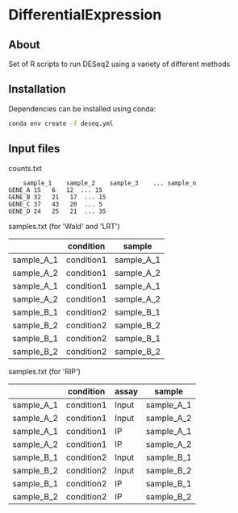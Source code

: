 # DifferentialExpression

## About

Set of R scripts to run DESeq2 using a variety of different methods

## Installation

Dependencies can be installed using conda:

```bash
conda env create -f deseq.yml
```

## Input files

counts.txt

```tsv
    sample_1    sample_2    sample_3    ... sample_n
GENE_A 15   6   12  ... 15
GENE_B 32   21   17  ... 15
GENE_C 37   43   20  ... 5
GENE_D 24   25   21  ... 35
```

samples.txt (for 'Wald' and 'LRT')

|  | condition | sample |
| --------------- | --------------- | --------------- |
| sample_A_1 | condition1 | sample_A_1 |
| sample_A_2 | condition1 | sample_A_2 |
| sample_A_1 | condition1 | sample_A_1 |
| sample_A_2 | condition1 | sample_A_2 |
| sample_B_1 | condition2 | sample_B_1 |
| sample_B_2 | condition2 | sample_B_2 |
| sample_B_1 | condition2 | sample_B_1 |
| sample_B_2 | condition2 | sample_B_2 |

samples.txt (for 'RIP')

|  | condition | assay |sample |
| --------------- | --------------- | --------------- | --------------- |
| sample_A_1 | condition1 | Input | sample_A_1 |
| sample_A_2 | condition1 | Input | sample_A_2 |
| sample_A_1 | condition1 | IP | sample_A_1 |
| sample_A_2 | condition1 | IP | sample_A_2 |
| sample_B_1 | condition2 | Input | sample_B_1 |
| sample_B_2 | condition2 | Input | sample_B_2 |
| sample_B_1 | condition2 | IP | sample_B_1 |
| sample_B_2 | condition2 | IP | sample_B_2 |
